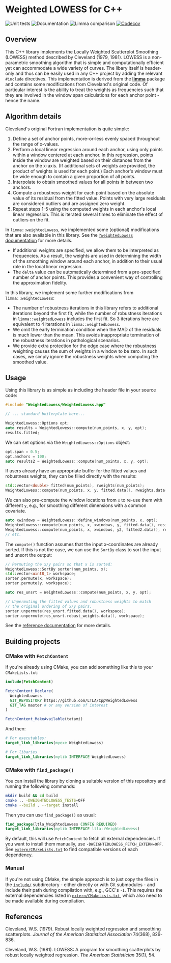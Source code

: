 # Weighted LOWESS for C++

![Unit tests](https://github.com/LTLA/CppWeightedLowess/actions/workflows/run-tests.yaml/badge.svg)
![Documentation](https://github.com/LTLA/CppWeightedLowess/actions/workflows/doxygenate.yaml/badge.svg)
![Limma comparison](https://github.com/LTLA/CppWeightedLowess/actions/workflows/compare-limma.yaml/badge.svg)
[![Codecov](https://codecov.io/gh/LTLA/CppWeightedLowess/branch/master/graph/badge.svg?token=GBHWVK9MFY)](https://codecov.io/gh/LTLA/CppWeightedLowess)

## Overview

This C++ library implements the Locally Weighted Scatterplot Smoothing (LOWESS) method described by Cleveland (1979, 1981).
LOWESS is a non-parametric smoothing algorithm that is simple and computationally efficient yet can accommodate a wide variety of curves.
The libary itself is header-only and thus can be easily used in any C++ project by adding the relevant `#include` directives.
This implementation is derived from the [**limma**](https://bioconductor.org/packages/limma/) package and contains some modifications from Cleveland's original code.
Of particular interest is the ability to treat the weights as frequencies such that they are involved in the window span calculations for each anchor point - hence the name.

## Algorithm details

Cleveland's original Fortran implementation is quite simple:

1. Define a set of anchor points, more-or-less evenly spaced throughout the range of x-values.
2. Perform a local linear regression around each anchor, using only points within a window centered at each anchor.
In this regression, points inside the window are weighted based on their distances from the anchor on the x-axis.
(If additional sets of weights are provided, the product of weights is used for each point.)
Each anchor's window must be wide enough to contain a given proportion of all points.
4. Interpolate to obtain smoothed values for all points in between two anchors.
5. Compute a robustness weight for each point based on the absolute value of its residual from the fitted value.
Points with very large residuals are considered outliers and are assigned zero weight.
6. Repeat steps 1-5 using the computed weights in each anchor's local linear regression.
This is iterated several times to eliminate the effect of outliers on the fit.

In `limma::weightedLowess`, we implemented some (optional) modifications that are also available in this library.
See the [`?weightedLowess` documentation](https://rdrr.io/bioc/limma/man/weightedLowess.html) for more details.

- If additional weights are specified, we allow them to be interpreted as frequencies.
As a result, the weights are used in determining the width of the smoothing window around each anchor, in addition to their usual role in the local linear regression.
- The `delta` value can be automatically determined from a pre-specified number of anchor points.
This provides a convenient way of controlling the approximation fidelity.

In this library, we implement some further modifications from `limma::weightedLowess`:

- The number of robustness iterations in this library refers to additional iterations beyond the first fit,
while the number of robustness iterations in `limma::weightedLowess` includes the first fit.
So 3 iterations here are equivalent to 4 iterations in `limma::weightedLowess`.
- We omit the early termination condition when the MAD of the residuals is much lower than the mean.
This avoids inappropriate termination of the robustness iterations in pathological scenarios.
- We provide extra protection for the edge case where the robustness weighting causes the sum of weights in a window to be zero.
In such cases, we simply ignore the robustness weights when computing the smoothed value.

## Usage

Using this library is as simple as including the header file in your source code:

```cpp
#include "WeightedLowess/WeightedLowess.hpp"

// ... standard boilerplate here...

WeightedLowess::Options opt;
auto results = WeightedLowess::compute(num_points, x, y, opt);
results.fitted;
```

We can set options via the `WeightedLowess::Options` object:

```cpp
opt.span = 0.5;
opt.anchors = 100;
auto results2 = WeightedLowess::compute(num_points, x, y, opt);
```

If users already have an appropriate buffer for the fitted values and robustness weights, they can be filled directly with the results:

```cpp
std::vector<double> fitted(num_points), rweights(num_points);
WeightedLowess::compute(num_points, x, y, fitted.data(), rweights.data(), opt);
```

We can also pre-compute the window locations from `x` to re-use them with different `y`, e.g., for smoothing different dimensions with a common covariate.

```cpp
auto xwindows = WeightedLowess::define_windows(num_points, x, opt);
WeightedLowess::compute(num_points, x, xwindows, y, fitted.data(), resids.data(), opt);
WeightedLowess::compute(num_points, x, xwindows, y2, fitted2.data(), resids2.data(), opt);
// etc.
```

The `compute()` function assumes that the input x-coordinates are already sorted.
If this is not the case, we can use the `SortBy` class to sort the input and unsort the output:

```cpp
// Permuting the x/y pairs so that x is sorted:
WeightedLowess::SortBy sorter(num_points, x);
std::vector<uint8_t> workspace;
sorter.permute(x, workspace);
sorter.permute(y, workspace);

auto res_unsrt = WeightedLowess::compute(num_points, x, y, opt);

// Unpermuting the fitted values and robustness weights to match
// the original ordering of x/y pairs.
sorter.unpermute(res_unsrt.fitted.data(), workspace);
sorter.unpermute(res_unsrt.robust_weights.data(), workspace);
```

See the [reference documentation](https://ltla.github.io/CppWeightedLowess) for more details.

## Building projects

### CMake with `FetchContent`

If you're already using CMake, you can add something like this to your `CMakeLists.txt`:

```cmake
include(FetchContent)

FetchContent_Declare(
  WeightedLowess 
  GIT_REPOSITORY https://github.com/LTLA/CppWeightedLowess
  GIT_TAG master # or any version of interest
)

FetchContent_MakeAvailable(tatami)
```

And then:

```cmake
# For executables:
target_link_libraries(myexe WeightedLowess)

# For libaries
target_link_libraries(mylib INTERFACE WeightedLowess)
```

### CMake with `find_package()`

You can install the library by cloning a suitable version of this repository and running the following commands:

```sh
mkdir build && cd build
cmake .. -DWEIGHTEDLOWESS_TESTS=OFF
cmake --build . --target install
```

Then you can use `find_package()` as usual:

```cmake
find_package(ltla_WeightedLowess CONFIG REQUIRED)
target_link_libraries(mylib INTERFACE ltla::WeightedLowess)
```

By default, this will use `FetchContent` to fetch all external dependencies.
If you want to install them manually, use `-DWEIGHTEDLOWESS_FETCH_EXTERN=OFF`.
See [`extern/CMakeLists.txt`](extern/CMakeLists.txt) to find compatible versions of each dependency.

### Manual

If you're not using CMake, the simple approach is to just copy the files in the [`include/`](include) subdirectory - 
either directly or with Git submodules - and include their path during compilation with, e.g., GCC's `-I`.
This requires the external dependencies listed in [`extern/CMakeLists.txt`](extern/CMakeLists.txt), which also need to be made available during compilation.

## References 

Cleveland, W.S. (1979).
Robust locally weighted regression and smoothing scatterplots. 
_Journal of the American Statistical Association_ 74(368), 829-836.

Cleveland, W.S. (1981). 
LOWESS: A program for smoothing scatterplots by robust locally weighted regression. 
_The American Statistician_ 35(1), 54.
